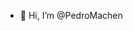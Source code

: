 - 👋 Hi, I’m @PedroMachen

<!---
- 👀 I’m interested in ...
- 🌱 I’m currently learning ...
- 💞️ I’m looking to collaborate on ...
- 📫 How to reach me ...

PedroMachen/PedroMachen is a ✨ special ✨ repository because its `README.md` (this file) appears on your GitHub profile.
You can click the Preview link to take a look at your changes.
--->
